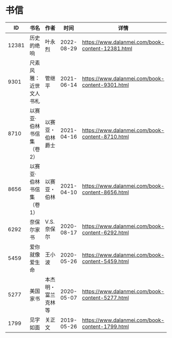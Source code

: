 # 书信

| ID | 书名 | 作者 | 时间 | 详情 | 下载页面 | EPUB下载链接 | MOBI下载链接 | AZW3下载链接 |
| --- | --- | --- | --- | --- | --- | --- | --- | --- |
| 12381 | 历史的绝响 | 叶永烈 | 2022-08-29 | https://www.dalanmei.com/book-content-12381.html | https://www.dalanmei.com/download-book-12381.html | http://ct.dalanmei.com/f/31084289-771229365-deb9dd | http://ct.dalanmei.com/f/31084289-771240955-f96a2c | http://ct.dalanmei.com/f/31084289-771233001-fdb98d |
| 9301 | 尺素风雅：近世文人书札 | 管继平 | 2021-06-14 | https://www.dalanmei.com/book-content-9301.html | https://www.dalanmei.com/download-book-9301.html | http://ct.dalanmei.com/f/31084289-571726933-2eb0b2 | http://ct.dalanmei.com/f/31084289-572095119-d08661 | http://ct.dalanmei.com/f/31084289-572114723-ab48da |
| 8710 | 以赛亚·伯林书信集（卷2） | 以赛亚・伯林爵士 | 2021-04-16 | https://www.dalanmei.com/book-content-8710.html | https://www.dalanmei.com/download-book-8710.html | http://ct.dalanmei.com/f/31084289-571713301-e9690a | http://ct.dalanmei.com/f/31084289-572114438-d151a7 | http://ct.dalanmei.com/f/31084289-572129827-af89cc |
| 8656 | 以赛亚·伯林书信集（卷1） | 以赛亚・伯林 | 2021-04-10 | https://www.dalanmei.com/book-content-8656.html | https://www.dalanmei.com/download-book-8656.html | http://ct.dalanmei.com/f/31084289-571712759-fec708 | http://ct.dalanmei.com/f/31084289-572114559-dcebac | http://ct.dalanmei.com/f/31084289-572131777-0e867a |
| 6292 | 奈保尔家书 | V.S.奈保尔 | 2020-08-17 | https://www.dalanmei.com/book-content-6292.html | https://www.dalanmei.com/download-book-6292.html | http://ct.dalanmei.com/f/31084289-571555849-e32f8c | http://ct.dalanmei.com/f/31084289-571910291-2b5192 | http://ct.dalanmei.com/f/31084289-572203229-f1a708 |
| 5459 | 爱你就像爱生命 | 王小波 | 2020-05-26 | https://www.dalanmei.com/book-content-5459.html | https://www.dalanmei.com/download-book-5459.html | http://ct.dalanmei.com/f/31084289-571600280-3860fb | http://ct.dalanmei.com/f/31084289-571738263-ed11bb | http://ct.dalanmei.com/f/31084289-571917828-3a7494 |
| 5277 | 美国家书 | 本杰明・富兰克林等 | 2020-05-07 | https://www.dalanmei.com/book-content-5277.html | https://www.dalanmei.com/download-book-5277.html | http://ct.dalanmei.com/f/31084289-571502094-cd1c2a | http://ct.dalanmei.com/f/31084289-571775420-75fccf | http://ct.dalanmei.com/f/31084289-571920345-acdd87 |
| 1799 | 见字如面 | 关正文 | 2019-05-26 | https://www.dalanmei.com/book-content-1799.html |  |  |  |  |

